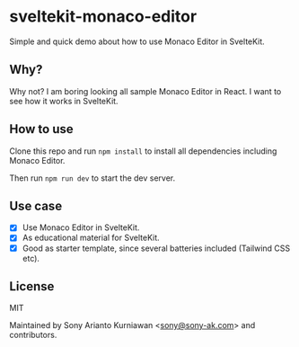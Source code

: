# sveltekit-monaco-editor

Simple and quick demo about how to use Monaco Editor in SvelteKit.

## Why?

Why not? I am boring looking all sample Monaco Editor in React. I want to see how it works in SvelteKit.

## How to use

Clone this repo and run `npm install` to install all dependencies including Monaco Editor.

Then run `npm run dev` to start the dev server.

## Use case

- [x] Use Monaco Editor in SvelteKit.
- [x] As educational material for SvelteKit.
- [x] Good as starter template, since several batteries included (Tailwind CSS etc).

## License

MIT

Maintained by Sony Arianto Kurniawan <<sony@sony-ak.com>> and contributors.
